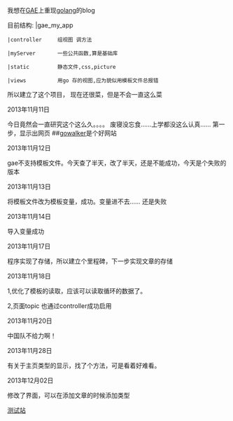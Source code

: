 我想在[GAE](https://appengine.google.com/)上重现[golang](http://golang.org/)的blog


目前结构:
|gae_my_app

	|controller		组视图 调方法

	|myServer		一些公共函数,算是基础库
	
	|static			静态文件,css,picture
	
	|views			用go 存的视图,应为貌似用模板文件总报错

所以建立了这个项目，
现在还很菜，但是不会一直这么菜

2013年11月11日

今日竟然会一直研究这个这么久。。。。 废寝没忘食……上学都没这么认真……
第一步，显示出网页
##[gowalker](http://gowalker.org/)是个好网站

2013年11月12日

gae不支持模板文件。今天查了半天，改了半天，还是不能成功，今天是个失败的版本

2013年11月13日

将模板文件改为模板变量，成功。变量进不去…… 还是失败

2013年11月14日

导入变量成功

2013年11月17日

程序实现了存储，所以建立个里程碑，下一步实现文章的存储

2013年11月18日

1,优化了模板的读取，应该可以读取循环的数据了。

2,页面topic 也通过controller成功启用

2013年11月20日

中国队不给力啊！

2013年11月28日

有关于主页类型的显示，找了个方法，可是看着好难看。

2013年12月02日

修改了界面，可以在添加文章的时候添加类型

[测试站](http://goguobug.appspot.com/)